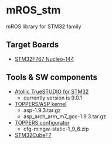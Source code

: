 # mROS_stm
mROS library for STM32 family

## Target Boards

- [STM32F767 Nucleo-144](https://www.st.com/content/st_com/ja/products/evaluation-tools/product-evaluation-tools/mcu-eval-tools/stm32-mcu-eval-tools/stm32-mcu-nucleo/nucleo-f767zi.html)

## Tools & SW components

- [Atollic TrueSTUDIO for STM32](https://atollic.com/truestudio/)
  - currently version is 9.0.1
- [TOPPERS/ASP kernel](http://toppers.jp/asp-d-download.html)
  - asp-1.9.3.tar.gz
  - asp_arch_arm_m7_gcc-1.9.3.tar.gz
- [TOPPERS configurator](http://toppers.jp/cfg-download.html)
  - cfg-mingw-static-1_9_6.zip
- [STM32CubeF7](https://www.st.com/content/st_com/ja/products/embedded-software/mcus-embedded-software/stm32-embedded-software/stm32cube-mcu-packages/stm32cubef7.html)
